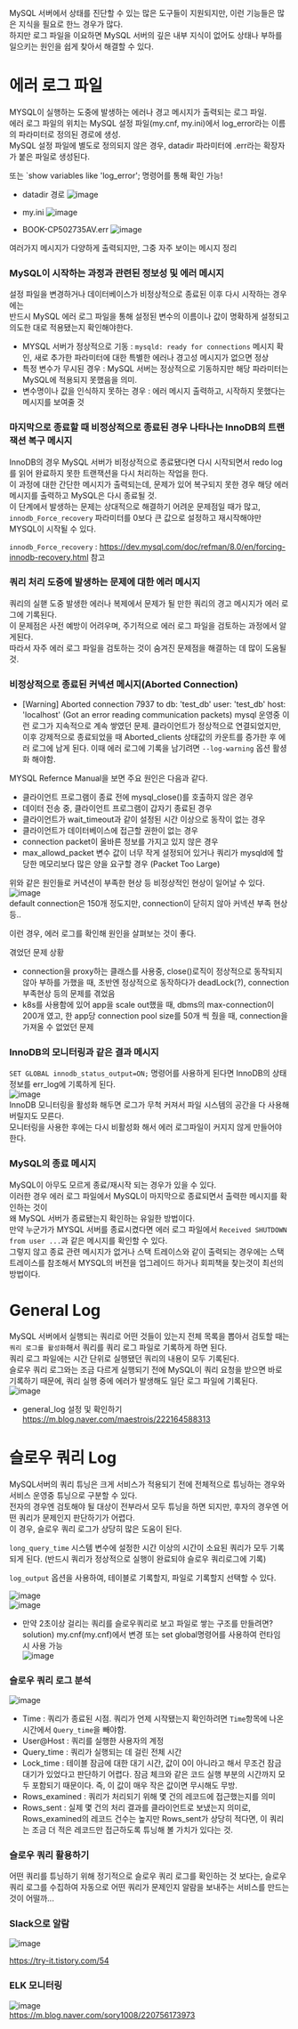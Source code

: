MySQL 서버에서 상태를 진단할 수 있는 많은 도구들이 지원되지만, 이런 기능들은 많은 지식을 필요로 한느 경우가 많다.  
하지만 로그 파일을  이요하면 MySQL 서버의 깊은 내부 지식이 없어도 상태나 부하를 일으키는 원인을 쉽게 찾아서 해결할 수 있다.  

# 에러 로그 파일
MYSQL이 실행하는 도중에 발생하는 에러나 경고 메시지가 출력되는 로그 파일.  
에러 로그 파일의 위치는 MySQL 설정 파일(my.cnf, my.ini)에서 log_error라는 이름의 파라미터로 정의된 경로에 생성.  
MySQL 설정 파일에 별도로 정의되지 않은 경우, datadir 파라미터에 .err라는 확장자가 붙은 파일로 생성된다.  

또는 `show variables like 'log_error'; 명령어를 통해 확인 가능!  

* datadir 경로
![image](https://github.com/RealMySQL-Study/REAL_MYSQL_STUDY/assets/67637716/60bc7171-e1ed-4590-9b77-4a9eb254f5e5)  

* my.ini
![image](https://github.com/RealMySQL-Study/REAL_MYSQL_STUDY/assets/67637716/50c0b498-d32d-4af6-81f9-6813a70a40d5)  

* BOOK-CP502735AV.err
![image](https://github.com/RealMySQL-Study/REAL_MYSQL_STUDY/assets/67637716/3193fffd-7d5a-4ad4-99b2-98dce79b721e)

여러가지 메시지가 다양하게 출력되지만, 그중 자주 보이는 메시지 정리  
### MySQL이 시작하는 과정과 관련된 정보성 및 에러 메시지
설정 파일을 변경하거나 데이터베이스가 비정상적으로 종료된 이후 다시 시작하는 경우에는  
반드시 MySQL 에러 로그 파일을 통해 설정된 변수의 이름이나 값이 명확하게 설정되고 의도한 대로 적용됐는지 확인해야한다.  
* MYSQL 서버가 정상적으로 기동 : `mysqld: ready for connections` 메시지 확인, 새로 추가한 파라미터에 대한 특별한 에러나 경고성 메시지가 없으면 정상
* 특정 변수가 무시된 경우 : MySQL 서버는 정상적으로 기동하지만 해당 파라미터는 MySQL에 적용되지 못했음을 의미.
* 변수명이나 값을 인식하지 못하는 경우 : 에러 메시지 출력하고, 시작하지 못했다는 메시지를 보여줄 것

### 마지막으로 종료할 때 비정상적으로 종료된 경우 나타나는 InnoDB의 트랜잭션 복구 메시지
InnoDB의 경우 MySQL 서버가 비정상적으로 종료됐다면 다시 시작되면서 redo log를 읽어 완료하지 못한 트랜잭션을 다시 처리하는 작업을 한다.  
이 과정에 대한 간단한 메시지가 출력되는데, 문제가 있어 복구되지 못한 경우 해당 에러 메시지를 출력하고 MySQL은 다시 종료될 것.  
이 단계에서 발생하는 문제는 상대적으로 해결하기 어려운 문제점일 때가 많고, `innodb_Force_recovery` 파라미터를 0보다 큰 값으로 설정하고 재시작해야만 MYSQL이 시작될 수 있다.  

`innodb_Force_recovery` :  https://dev.mysql.com/doc/refman/8.0/en/forcing-innodb-recovery.html 참고  

### 쿼리 처리 도중에 발생하는 문제에 대한 에러 메시지
쿼리의 실핻 도중 발생한 에러나 복제에서 문제가 될 만한 쿼리의 경고 메시지가 에러 로그에 기록된다.  
이 문제점은 사전 예방이 어려우며, 주기적으로 에러 로그 파일을 검토하는 과정에서 알게된다.  
따라서 자주 에러 로그 파일을 검토하는 것이 숨겨진 문제점을 해결하는 데 많이 도움될 것.  


### 비정상적으로 종료된 커넥션 메시지(Aborted Connection)
* [Warning] Aborted connection 7937 to db: 'test_db' user: 'test_db' host: 'localhost' (Got an error reading communication packets)
  mysql 운영중 이런 로그가 지속적으로 계속 쌓였던 문제.
클라이언트가 정상적으로 연결되었지만, 이후 강제적으로 종료되었을 때 Aborted_clients 상태값의 카운트를 증가한 후 에러 로그에 남게 된다.
이때 에러 로그에 기록을 남기려면 `--log-warning` 옵션 활셩화 해야함.

MYSQL Refernce Manual을 보면 주요 원인은 다음과 같다.  
* 클라이언트 프로그램이 종료 전에 mysql_close()를 호출하지 않은 경우
* 데이터 전송 중, 클라이언트 프로그램이 갑자기 종료된 경우
* 클라이언트가 wait_timeout과 같이 설정된 시간 이상으로 동작이 없는 경우
* 클라이언트가 데이터베이스에 접근할 권한이 없는 경우
* connection packet이 올바른 정보를 가지고 있지 않은 경우
* max_allowd_packet 변수 값이 너무 작게 설정되어 있거나 쿼리가 mysqld에 할당한 메모리보다 많은 양을 요구할 경우 (Packet Too Large)

위와 같은 원인들로 커녁션이 부족한 현상 등 비정상적인 현상이 일어날 수 있다.  
![image](https://github.com/RealMySQL-Study/REAL_MYSQL_STUDY/assets/67637716/c33cf9ec-ffff-4601-908a-7813b70df31c)  
default connection은 150개 정도지만, connection이 닫히지 않아 커넥션 부족 현상 등..  

이런 경우, 에러 로그를 확인해 원인을 살펴보는 것이 좋다.  

겪었던 문제 상황
* connection을 proxy하는 클래스를 사용중, close()로직이 정상적으로 동작되지 않아 부하를 가했을 때, 초반엔 정상적으로 동작하다가 deadLock(?), connection 부족현상 등의 문제를 겪었음
* k8s를 사용함에 있어 app을 scale out했을 때, dbms의 max-connection이 200개 였고, 한 app당 connection pool size를 50개 씩 줬을 때, connection을 가져올 수 없었던 문제


### InnoDB의 모니터링과 같은 결과 메시지
`SET GLOBAL innodb_status_output=ON;` 명령어를 사용하게 된다면 InnoDB의 상태 정보를 err_log에 기록하게 된다.  
![image](https://github.com/RealMySQL-Study/REAL_MYSQL_STUDY/assets/67637716/29182089-bca8-4d2c-ab72-6735296cf6e4)  
InnoDB 모니터링을 활성화 해두면 로그가 무척 커져서 파일 시스템의 공간을 다 사용해 버릴지도 모른다.  
모니터링을 사용한 후에는 다시 비활성화 해서 에러 로그파일이 커지지 않게 만들어야 한다.  

### MySQL의 종료 메시지
MySQL이 아무도 모르게 종료/재시작 되는 경우가 있을 수 있다.  
이러한 경우 에러 로그 파일에서 MySQL이 마지막으로 종료되면서 출력한 메시지를 확인하는 것이  
왜 MySQL 서버가 종료됐는지 확인하는 유일한 방법이다.  
만약 누군가가 MYSQL 서버를 종료시켰다면 에러 로그 파일에서 `Received SHUTDOWN from user ...`과 같은 메시지를 확인할 수 있다.  
그렇지 않고 종료 관련 메시지가 없거나 스택 트레이스와 같이 출력되는 경우에는 스택트레이스를 참조해서 MYSQL의 버전을 업그레이드 하거나 회피책을 찾는것이 
최선의 방법이다.  


# General Log
MySQL 서버에서 실행되는 쿼리로 어떤 것들이 있는지 전체 목록을 뽑아서 검토할 때는 `쿼리 로그를 활성화`해서 쿼리를 쿼리 로그 파일로 기록하게 하면 된다.  
쿼리 로그 파일에는 시간 단위로 실행됐던 쿼리의 내용이 모두 기록된다.  
슬로우 쿼리 로그와는 조금 다르게 실행되기 전에 MySQL이 쿼리 요청을 받으면 바로 기록하기 때문에, 쿼리 실행 중에 에러가 발생해도 일단 로그 파일에 기록된다.  
![image](https://github.com/RealMySQL-Study/REAL_MYSQL_STUDY/assets/67637716/98a12d7e-0e74-475c-9a99-433557ebde4d)  

* general_log 설정 및 확인하기
https://m.blog.naver.com/maestrois/222164588313

# 슬로우 쿼리 Log
MySQL서버의 쿼리 튜닝은 크게 서비스가 적용되기 전에 전체적으로 튜닝하는 경우와 서비스 운영중 튜닝으로 구분할 수 있다.  
전자의 경우엔 검토해야 될 대상이 전부라서 모두 튜닝을 하면 되지만, 후자의 경우엔 어떤 쿼리가 문제인지 판단하기가 어렵다.  
이 경우, 슬로우 쿼리 로그가 상당히 많은 도움이 된다.  

`long_query_time` 시스템 변수에 설정한 시간 이상의 시간이 소요된 쿼리가 모두 기록되게 된다. 
(반드시 쿼리가 정상적으로 실행이 완료되야 슬로우 쿼리로그에 기록) 

`log_output` 옵션을 사용하여, 테이블로 기록할지, 파일로 기록할지 선택할 수 있다.  

![image](https://github.com/RealMySQL-Study/REAL_MYSQL_STUDY/assets/67637716/a382a728-f070-43d7-ac78-62fa2e743cce)  
![image](https://github.com/RealMySQL-Study/REAL_MYSQL_STUDY/assets/67637716/d8837040-9f7c-4aae-8021-a0b1ff39ae29)  


* 만약 2초이상 걸리는 쿼리를 슬로우쿼리로 보고 파일로 쌓는 구조를 만들려면?
solution) my.cnf(my.cnf)에서 변경 또는 set global명령어를 사용하여 런타임 시 사용 가능  
![image](https://github.com/RealMySQL-Study/REAL_MYSQL_STUDY/assets/67637716/7659e3b2-d2c4-4565-a46c-2347828ed284)

### 슬로우 쿼리 로그 분석
![image](https://github.com/RealMySQL-Study/REAL_MYSQL_STUDY/assets/67637716/126f30ec-1f7a-4d23-9be6-5164da8ec2f0)  

* Time : 쿼리가 종료된 시점. 쿼리가 언제 시작됐는지 확인하려면 `Time`항목에 나온 시간에서 `Query_time`을 빼야함.
* User@Host : 쿼리를 실행한 사용자의 계정
* Query_time : 쿼리가 실행되는 데 걸린 전체 시간
* Lock_time : 테이블 잠금에 대한 대기 시간, 값이 0이 아니라고 해서 무조건 잠금 대기가 있었다고 판단하기 어렵다. 잠금 체크와 같은 코드 실행 부분의 시간까지 모두 포함되기 때문이다. 즉, 이 값이 매우 작은 값이면 무시해도 무방.
* Rows_examined : 쿼리가 처리되기 위해 몇 건의 레코드에 접근했는지를 의미
* Rows_sent : 실제 몇 건의 처리 결과를 클라이언트로 보냈는지 의미로,
  Rows_examined의 레코드 건수는 높지만 Rows_sent가 상당히 적다면, 이 쿼리는 조금 더 적은 레코드만 접근하도록 튜닝해 볼 가치가 있다는 것.  




### 슬로우 쿼리 활용하기
어떤 쿼리를 튜닝하기 위해 정기적으로 슬로우 쿼리 로그를 확인하는 것 보다는, 슬로우 쿼리 로그를 수집하여 자동으로 어떤 쿼리가 문제인지 알람을 보내주는 서비스를 만드는 것이 어떨까...  

### Slack으로 알람
![image](https://github.com/RealMySQL-Study/REAL_MYSQL_STUDY/assets/67637716/6a052ebf-342b-47ba-9f6e-dd179062d10f)  

https://try-it.tistory.com/54

### ELK 모니터링
![image](https://github.com/RealMySQL-Study/REAL_MYSQL_STUDY/assets/67637716/d98eac9d-d70c-405f-8f8c-2f54e405550a)  
https://m.blog.naver.com/sory1008/220756173973













  
